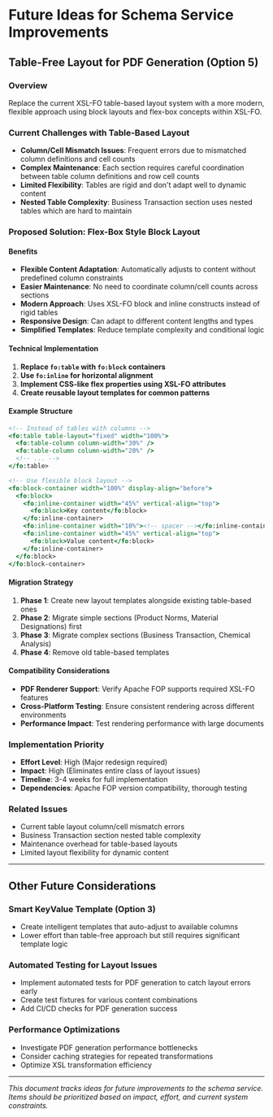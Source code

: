 # Future Ideas for Schema Service Improvements

## Table-Free Layout for PDF Generation (Option 5)

### Overview
Replace the current XSL-FO table-based layout system with a more modern, flexible approach using block layouts and flex-box concepts within XSL-FO.

### Current Challenges with Table-Based Layout
- **Column/Cell Mismatch Issues**: Frequent errors due to mismatched column definitions and cell counts
- **Complex Maintenance**: Each section requires careful coordination between table column definitions and row cell counts
- **Limited Flexibility**: Tables are rigid and don't adapt well to dynamic content
- **Nested Table Complexity**: Business Transaction section uses nested tables which are hard to maintain

### Proposed Solution: Flex-Box Style Block Layout

#### Benefits
- **Flexible Content Adaptation**: Automatically adjusts to content without predefined column constraints
- **Easier Maintenance**: No need to coordinate column/cell counts across sections  
- **Modern Approach**: Uses XSL-FO block and inline constructs instead of rigid tables
- **Responsive Design**: Can adapt to different content lengths and types
- **Simplified Templates**: Reduce template complexity and conditional logic

#### Technical Implementation
1. **Replace `fo:table` with `fo:block` containers**
2. **Use `fo:inline` for horizontal alignment**  
3. **Implement CSS-like flex properties using XSL-FO attributes**
4. **Create reusable layout templates for common patterns**

#### Example Structure
```xsl
<!-- Instead of tables with columns -->
<fo:table table-layout="fixed" width="100%">
  <fo:table-column column-width="30%" />
  <fo:table-column column-width="20%" />
  <!-- ... -->
</fo:table>

<!-- Use flexible block layout -->
<fo:block-container width="100%" display-align="before">
  <fo:block>
    <fo:inline-container width="45%" vertical-align="top">
      <fo:block>Key content</fo:block>
    </fo:inline-container>
    <fo:inline-container width="10%"><!-- spacer --></fo:inline-container>
    <fo:inline-container width="45%" vertical-align="top">
      <fo:block>Value content</fo:block>
    </fo:inline-container>
  </fo:block>
</fo:block-container>
```

#### Migration Strategy
1. **Phase 1**: Create new layout templates alongside existing table-based ones
2. **Phase 2**: Migrate simple sections (Product Norms, Material Designations) first
3. **Phase 3**: Migrate complex sections (Business Transaction, Chemical Analysis)
4. **Phase 4**: Remove old table-based templates

#### Compatibility Considerations  
- **PDF Renderer Support**: Verify Apache FOP supports required XSL-FO features
- **Cross-Platform Testing**: Ensure consistent rendering across different environments
- **Performance Impact**: Test rendering performance with large documents

### Implementation Priority
- **Effort Level**: High (Major redesign required)
- **Impact**: High (Eliminates entire class of layout issues)
- **Timeline**: 3-4 weeks for full implementation
- **Dependencies**: Apache FOP version compatibility, thorough testing

### Related Issues
- Current table layout column/cell mismatch errors
- Business Transaction section nested table complexity
- Maintenance overhead for table-based layouts
- Limited layout flexibility for dynamic content

---

## Other Future Considerations

### Smart KeyValue Template (Option 3)
- Create intelligent templates that auto-adjust to available columns
- Lower effort than table-free approach but still requires significant template logic

### Automated Testing for Layout Issues
- Implement automated tests for PDF generation to catch layout errors early
- Create test fixtures for various content combinations
- Add CI/CD checks for PDF generation success

### Performance Optimizations  
- Investigate PDF generation performance bottlenecks
- Consider caching strategies for repeated transformations
- Optimize XSL transformation efficiency

---

*This document tracks ideas for future improvements to the schema service. Items should be prioritized based on impact, effort, and current system constraints.*